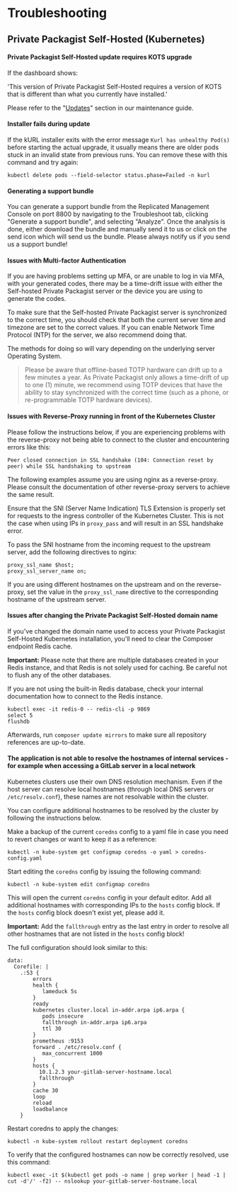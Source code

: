 # Troubleshooting
## Private Packagist Self-Hosted (Kubernetes)

#### Private Packagist Self-Hosted update requires KOTS upgrade
If the dashboard shows: 

'This version of Private Packagist Self-Hosted requires a version of KOTS that is different than what you currently have installed.'

Please refer to the "[Updates](./kubernetes-maintenance.md#updates)" section in our maintenance guide.

#### Installer fails during update

If the kURL installer exits with the error message `Kurl has unhealthy Pod(s)` before starting the actual upgrade, it usually means
there are older pods stuck in an invalid state from previous runs. You can remove these with this command and try again:

```
kubectl delete pods --field-selector status.phase=Failed -n kurl
```

#### Generating a support bundle

You can generate a support bundle from the Replicated Management Console on port
8800 by navigating to the Troubleshoot tab, clicking "Generate a support bundle",
and selecting "Analyze".
Once the analysis is done, either download the bundle and manually send it to us
or click on the send icon which will send us the bundle. Please always notify us
if you send us a support bundle!

#### Issues with Multi-factor Authentication

If you are having problems setting up MFA, or are unable to log in via MFA, with
your generated codes, there may be a time-drift issue with either the
Self-hosted Private Packagist server or the device you are using to generate the
codes.

To make sure that the Self-hosted Private Packagist server is synchronized to
the correct time, you should check that both the current server time and
timezone are set to the correct values. If you can enable Network Time Protocol
(NTP) for the server, we also recommend doing that.

The methods for doing so will vary depending on the underlying server Operating
System.

> Please be aware that offline-based TOTP hardware can drift up to a few minutes
> a year. As Private Packagist only allows a time-drift of up to one (1) minute, we
> recommend using TOTP devices that have the ability to stay synchronized with
> the correct time (such as a phone, or re-programmable TOTP hardware devices).

#### Issues with Reverse-Proxy running in front of the Kubernetes Cluster

Please follow the instructions below, if you are experiencing problems with the reverse-proxy not being able to connect to
the cluster and encountering errors like this:
```
Peer closed connection in SSL handshake (104: Connection reset by peer) while SSL handshaking to upstream
```

The following examples assume you are using nginx as a reverse-proxy. Please consult the documentation of other 
reverse-proxy servers to achieve the same result.

Ensure that the SNI (Server Name Indication) TLS Extension is properly set for requests to the ingress controller of the Kubernetes Cluster.
This is not the case when using IPs in `proxy_pass` and will result in an SSL handshake error.

To pass the SNI hostname from the incoming request to the upstream server, add the following directives to nginx:
``` 
proxy_ssl_name $host;
proxy_ssl_server_name on;
```

If you are using different hostnames on the upstream and on the reverse-proxy, set the value in the
`proxy_ssl_name` directive to the corresponding hostname of the upstream server.

#### Issues after changing the Private Packagist Self-Hosted domain name

If you've changed the domain name used to access your Private Packagist Self-Hosted Kubernetes installation, you'll need to clear the Composer endpoint Redis cache.

**Important:** Please note that there are multiple databases created in your Redis instance, and that Redis is not solely used for caching.
Be careful not to flush any of the other databases.

If you are not using the built-in Redis database, check your internal documentation how to connect to the Redis instance.

```
kubectl exec -it redis-0 -- redis-cli -p 9869
select 5
flushdb
```

Afterwards, run `composer update mirrors` to make sure all repository references are up-to-date. 

#### The application is not able to resolve the hostnames of internal services - for example when accessing a GitLab server in a local network

Kubernetes clusters use their own DNS resolution mechanism. Even if the host server can resolve local hostnames (through 
local DNS servers or `/etc/resolv.conf`), these names are not resolvable within the cluster.

You can configure additional hostnames to be resolved by the cluster by following the instructions below.

Make a backup of the current `coredns` config to a yaml file in case you need to revert changes or want to keep it as
a reference:
```
kubectl -n kube-system get configmap coredns -o yaml > coredns-config.yaml
```

Start editing the `coredns` config by issuing the following command:
```
kubectl -n kube-system edit configmap coredns
```

This will open the current `coredns` config in your default editor. Add all additional hostnames with corresponding IPs to the `hosts` config block. 
If the `hosts` config block doesn't exist yet, please add it. 

**Important:** Add the `fallthrough` entry as the last entry in order to resolve all other hostnames that are not listed in the `hosts` config block!

The full configuration should look similar to this:
```
data:
  Corefile: |
    .:53 {
        errors
        health {
           lameduck 5s
        }
        ready
        kubernetes cluster.local in-addr.arpa ip6.arpa {
           pods insecure
           fallthrough in-addr.arpa ip6.arpa
           ttl 30
        }
        prometheus :9153
        forward . /etc/resolv.conf {
           max_concurrent 1000
        }
        hosts {
          10.1.2.3 your-gitlab-server-hostname.local
          fallthrough
        }
        cache 30
        loop
        reload
        loadbalance
    }
```


Restart coredns to apply the changes:
```
kubectl -n kube-system rollout restart deployment coredns
```

To verify that the configured hostnames can now be correctly resolved, use this command:
```
kubectl exec -it $(kubectl get pods -o name | grep worker | head -1 | cut -d'/' -f2) -- nslookup your-gitlab-server-hostname.local
```
